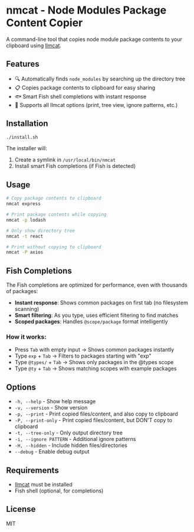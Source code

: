 # nmcat - Node Modules Package Content Copier

A command-line tool that copies node module package contents to your clipboard using [llmcat](https://github.com/azer/llmcat).

## Features

- 🔍 Automatically finds `node_modules` by searching up the directory tree
- 📋 Copies package contents to clipboard for easy sharing
- 🐟 Smart Fish shell completions with instant response
- 🚀 Supports all llmcat options (print, tree view, ignore patterns, etc.)

## Installation

```bash
./install.sh
```

The installer will:

1. Create a symlink in `/usr/local/bin/nmcat`
2. Install smart Fish completions (if Fish is detected)

## Usage

```bash
# Copy package contents to clipboard
nmcat express

# Print package contents while copying
nmcat -p lodash

# Only show directory tree
nmcat -t react

# Print without copying to clipboard
nmcat -P axios
```

## Fish Completions

The Fish completions are optimized for performance, even with thousands of packages:

- **Instant response**: Shows common packages on first tab (no filesystem scanning)
- **Smart filtering**: As you type, uses efficient filtering to find matches
- **Scoped packages**: Handles `@scope/package` format intelligently

### How it works:

- Press `Tab` with empty input → Shows common packages instantly
- Type `exp` + `Tab` → Filters to packages starting with "exp"
- Type `@types/` + `Tab` → Shows only packages in the @types scope
- Type `@ty` + `Tab` → Shows matching scopes with example packages

## Options

- `-h, --help` - Show help message
- `-v, --version` - Show version
- `-p, --print` - Print copied files/content, and also copy to clipboard
- `-P, --print-only` - Print copied files/content, but DON'T copy to clipboard
- `-t, --tree-only` - Only output directory tree
- `-i, --ignore PATTERN` - Additional ignore patterns
- `-H, --hidden` - Include hidden files/directories
- `--debug` - Enable debug output

## Requirements

- [llmcat](https://github.com/kevincharm/llmcat) must be installed
- Fish shell (optional, for completions)

## License

MIT
